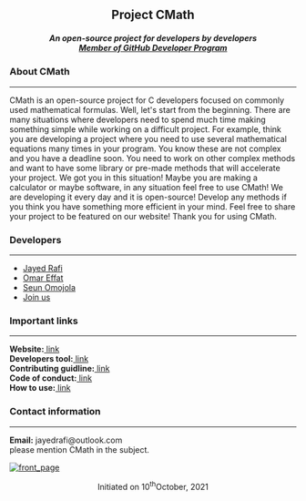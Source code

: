 <h2 align="center">Project CMath</h2>
<h5 align="center">An open-source project for developers by developers<br/><a href="https://docs.github.com/en/developers/overview/github-developer-program">Member of GitHub Developer Program</a></h5>
  <h3>About CMath</h3><hr>
  <p>CMath is an open-source project for C developers focused on commonly used mathematical formulas. Well, let's start from the beginning. There are many situations where developers need to spend much time making something simple while working on a difficult project. For example, think you are developing a project where you need to use several mathematical equations many times in your program. You know these are not complex and you have a deadline soon. You need to work on other complex methods and want to have some library or pre-made methods that will accelerate your project. We got you in this situation! Maybe you are making a calculator or maybe software, in any situation feel free to use CMath! We are developing it every day and it is open-source! Develop any methods if you think you have something more efficient in your mind. Feel free to share your project to be featured on our website! Thank you for using CMath.</p>
   <h3>Developers</h3><hr>
  <p> 
    <ul>
      <li><a href="https://jayedrafi.com">Jayed Rafi<a/></li>
      <li><a href="https://github.com/OmarEfat">Omar Effat</a></li>
      <li><a href="https://github.com/seun-OMJ">Seun Omojola</a></li>
       <li><a href="https://docs.google.com/forms/d/e/1FAIpQLSd5TYYE53fGIzWr1rfADIQ0pVnfk0gw71PobHzDgWRO_oPG9A/viewform">Join us</a></li>
    </ul>
  </p>
   <h3>Important links</h3><hr>
  <p>
  <strong>Website:</strong><a href="https://jayedrafiprojects.github.io/cmath.c/"> link</a>
  <br>
  <strong>Developers tool:</strong><a href="https://github.com/JayedRafiProjects/cmath.c/tree/main/dev-tool"> link</a>
  <br/>
  <strong>Contributing guidline:</strong><a href="https://github.com/JayedRafiProjects/cmath.c/tree/main/dev-tool/contributing-guideline"> link</a>
  <br/>
  <strong>Code of conduct:</strong><a href="https://github.com/JayedRafiProjects/cmath.c/tree/main/dev-tool/code-of-conduct"> link</a>
  <br/>
  <strong>How to use:</strong><a href=""> link</a>
  </p>
  <h3>Contact information</h3><hr>
  <p><strong>Email:</strong> jayedrafi@outlook.com<br/>
  please mention CMath in the subject.</p>
  
<a href ="https://jayedrafiprojects.github.io/cmath.c/"><img src="https://github.com/JayedRafiProjects/cmath.c/blob/main/web/cm_icon_transparent.png" alt="front_page"></a>
  <p align="center">Initiated on 10<sup>th</sup>October, 2021</p>
